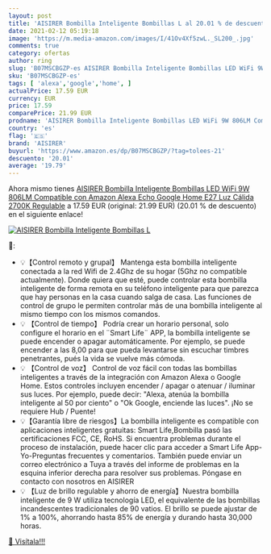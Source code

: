 ```yaml
---
layout: post
title: 'AISIRER Bombilla Inteligente Bombillas L al 20.01 % de descuento'
date: 2021-02-12 05:19:18
image: 'https://m.media-amazon.com/images/I/41Ov4Xf5zwL._SL200_.jpg'
comments: true
category: ofertas
author: ring
slug: 'B07MSCBGZP-es AISIRER Bombilla Inteligente Bombillas LED WiFi 9W 806LM...'
sku: 'B07MSCBGZP-es'
tags: [ 'alexa','google','home', ]
actualPrice: 17.59 EUR
currency: EUR
price: 17.59
comparePrice: 21.99 EUR
prodname: 'AISIRER Bombilla Inteligente Bombillas LED WiFi 9W 806LM Compatible con Amazon Alexa Echo Google Home E27 Luz Cálida 2700K Regulable'
country: 'es'
flag: '🇪🇸'
brand: 'AISIRER'
buyurl: 'https://www.amazon.es/dp/B07MSCBGZP/?tag=tolees-21'
descuento: '20.01'
average: '19.79'
---
```


Ahora mismo tienes [AISIRER Bombilla Inteligente Bombillas LED WiFi 9W 806LM Compatible con Amazon Alexa Echo Google Home E27 Luz Cálida 2700K Regulable](https://www.amazon.es/dp/B07MSCBGZP/?tag=tolees-21) a 17.59 EUR (original: 21.99 EUR) (20.01 %  de descuento) en el siguiente enlace!

[![AISIRER Bombilla Inteligente Bombillas L](https://m.media-amazon.com/images/I/41Ov4Xf5zwL._SL200_.jpg)](https://www.amazon.es/dp/B07MSCBGZP/?tag=tolees-21)

🔎:

- 💡【Control remoto y grupal】 Mantenga esta bombilla inteligente conectada a la red Wifi de 2.4Ghz de su hogar (5Ghz no compatible actualmente). Donde quiera que esté, puede controlar esta bombilla inteligente de forma remota en su teléfono inteligente para que parezca que hay personas en la casa cuando salga de casa. Las funciones de control de grupo le permiten controlar más de una bombilla inteligente al mismo tiempo con los mismos comandos.
- 💡 【Control de tiempo】 Podría crear un horario personal, solo configure el horario en el ¨Smart Life¨ APP, la bombilla inteligente se puede encender o apagar automáticamente. Por ejemplo, se puede encender a las 8,00 para que pueda levantarse sin escuchar timbres penetrantes, pués la vida se vuelve más cómoda.
- 💡 【Control de voz】 Control de voz fácil con todas las bombillas inteligentes a través de la integración con Amazon Alexa o Google Home. Estos controles incluyen encender / apagar o atenuar / iluminar sus luces. Por ejemplo, puede decir: "Alexa, atenúa la bombilla inteligente al 50 por ciento" o "Ok Google, enciende las luces". ¡No se requiere Hub / Puente!
- 💡【Garantía libre de riesgos】La bombilla inteligente es compatible con aplicaciones inteligentes gratuitas: Smart Life,Bombilla pasó las certificaciones FCC, CE, RoHS. Si encuentra problemas durante el proceso de instalación, puede hacer clic para acceder a Smart Life App-Yo-Preguntas frecuentes y comentarios. También puede enviar un correo electrónico a Tuya a través del informe de problemas en la esquina inferior derecha para resolver sus problemas. Póngase en contacto con nosotros en AISIRER
- 💡 【Luz de brillo regulable y ahorro de energía】Nuestra bombilla inteligente de 9 W utiliza tecnología LED, el equivalente de las bombillas incandescentes tradicionales de 90 vatios. El brillo se puede ajustar de 1% a 100%, ahorrando hasta 85% de energía y durando hasta 30,000 horas.

[🛒 Visítala!!!](https://www.amazon.es/dp/B07MSCBGZP/?tag=tolees-21)
